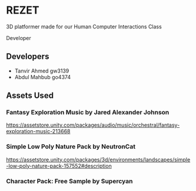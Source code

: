 # REZET
3D platformer made for our Human Computer Interactions Class

Developer
## Developers
- Tanvir Ahmed gw3139
- Abdul Mahbub go4374

## Assets Used
### Fantasy Exploration Music by Jared Alexander Johnson
https://assetstore.unity.com/packages/audio/music/orchestral/fantasy-exploration-music-213668
### Simple Low Poly Nature Pack by NeutronCat
https://assetstore.unity.com/packages/3d/environments/landscapes/simple-low-poly-nature-pack-157552#description
### Character Pack: Free Sample by Supercyan
